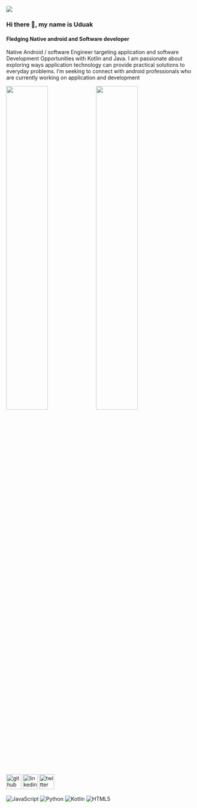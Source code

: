 
![](https://pbs.twimg.com/profile_banners/1156357756078776322/1659217683/1500x500)
### Hi there 👋, my name is Uduak
#### Fledging Native android  and Software developer

Native Android / software Engineer targeting application and software Development Opportunities with Kotlin and Java. I am passionate about exploring ways application technology can provide practical solutions to everyday problems. I’m seeking to connect with android  professionals who are currently working on application and  development

<img align= "left" width="47%" height="47%" src="https://github-readme-stats.vercel.app/api?username=Uduak-umanah&show_icons=true&theme=radical">

  <img align="left" width="47%" height="47%" src="https://github-readme-stats.vercel.app/api/top-langs/?username=Uduak-umanah&layout=compact">







[<img src='https://cdn.jsdelivr.net/npm/simple-icons@3.0.1/icons/github.svg' alt='github' height='40'>](https://github.com/Umanah-uduak)  [<img src='https://cdn.jsdelivr.net/npm/simple-icons@3.0.1/icons/linkedin.svg' alt='linkedin' height='40'>](https://www.linkedin.com/in/https://www.linkedin.com/in/uduak-umanah-b-s-c-33936814b//)  [<img src='https://cdn.jsdelivr.net/npm/simple-icons@3.0.1/icons/twitter.svg' alt='twitter' height='40'>](https://twitter.com/https://twitter.com/uduak_umanah)  


![JavaScript](https://img.shields.io/badge/javascript-%23323330.svg?style=for-the-badge&logo=javascript&logoColor=%23F7DF1E)
![Python](https://img.shields.io/badge/python-3670A0?style=for-the-badge&logo=python&logoColor=ffdd54)
![Kotlin](https://img.shields.io/badge/kotlin-%230095D5.svg?style=for-the-badge&logo=kotlin&logoColor=white)
![HTML5](https://img.shields.io/badge/html5-%23E34F26.svg?style=for-the-badge&logo=html5&logoColor=white)
